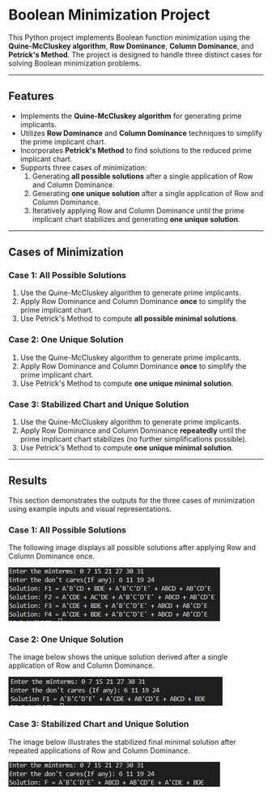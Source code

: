 # Boolean Minimization Project

This Python project implements Boolean function minimization using the **Quine-McCluskey algorithm**, **Row Dominance**, **Column Dominance**, and **Petrick's Method**. The project is designed to handle three distinct cases for solving Boolean minimization problems.

---

## Features
- Implements the **Quine-McCluskey algorithm** for generating prime implicants.
- Utilizes **Row Dominance** and **Column Dominance** techniques to simplify the prime implicant chart.
- Incorporates **Petrick's Method** to find solutions to the reduced prime implicant chart.
- Supports three cases of minimization:
  1. Generating **all possible solutions** after a single application of Row and Column Dominance.
  2. Generating **one unique solution** after a single application of Row and Column Dominance.
  3. Iteratively applying Row and Column Dominance until the prime implicant chart stabilizes and generating **one unique solution**.

---

## Cases of Minimization

### **Case 1**: All Possible Solutions
1. Use the Quine-McCluskey algorithm to generate prime implicants.
2. Apply Row Dominance and Column Dominance **once** to simplify the prime implicant chart.
3. Use Petrick's Method to compute **all possible minimal solutions**.

### **Case 2**: One Unique Solution
1. Use the Quine-McCluskey algorithm to generate prime implicants.
2. Apply Row Dominance and Column Dominance **once** to simplify the prime implicant chart.
3. Use Petrick's Method to compute **one unique minimal solution**.

### **Case 3**: Stabilized Chart and Unique Solution
1. Use the Quine-McCluskey algorithm to generate prime implicants.
2. Apply Row Dominance and Column Dominance **repeatedly** until the prime implicant chart stabilizes (no further simplifications possible).
3. Use Petrick's Method to compute **one unique minimal solution**.

---

## Results
This section demonstrates the outputs for the three cases of minimization using example inputs and visual representations.

### **Case 1**: All Possible Solutions
The following image displays all possible solutions after applying Row and Column Dominance once.

![Alt Text](EX-1.jpg)


### **Case 2**: One Unique Solution
The image below shows the unique solution derived after a single application of Row and Column Dominance.

![Alt Text](EX-2.jpg)


### **Case 3**: Stabilized Chart and Unique Solution
The image below illustrates the stabilized final minimal solution after repeated applications of Row and Column Dominance.

![Alt Text](EX-3.jpg)

